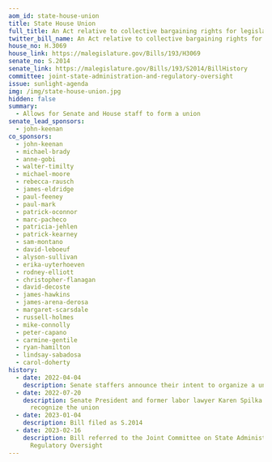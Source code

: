 ```yaml
---
aom_id: state-house-union
title: State House Union
full_title: An Act relative to collective bargaining rights for legislative employees
twitter_bill_name: An Act relative to collective bargaining rights for legislative employees
house_no: H.3069
house_link: https://malegislature.gov/Bills/193/H3069
senate_no: S.2014
senate_link: https://malegislature.gov/Bills/193/S2014/BillHistory
committee: joint-state-administration-and-regulatory-oversight
issue: sunlight-agenda
img: /img/state-house-union.jpg
hidden: false
summary:
  - Allows for Senate and House staff to form a union
senate_lead_sponsors:
  - john-keenan
co_sponsors:
  - john-keenan
  - michael-brady
  - anne-gobi
  - walter-timilty
  - michael-moore
  - rebecca-rausch
  - james-eldridge
  - paul-feeney
  - paul-mark
  - patrick-oconnor
  - marc-pacheco
  - patricia-jehlen
  - patrick-kearney
  - sam-montano
  - david-leboeuf
  - alyson-sullivan
  - erika-uyterhoeven
  - rodney-elliott
  - christopher-flanagan
  - david-decoste
  - james-hawkins
  - james-arena-derosa
  - margaret-scarsdale
  - russell-holmes
  - mike-connolly
  - peter-capano
  - carmine-gentile
  - ryan-hamilton
  - lindsay-sabadosa
  - carol-doherty
history:
  - date: 2022-04-04
    description: Senate staffers announce their intent to organize a union
  - date: 2022-07-20
    description: Senate President and former labor lawyer Karen Spilka refuses to
      recognize the union
  - date: 2023-01-04
    description: Bill filed as S.2014
  - date: 2023-02-16
    description: Bill referred to the Joint Committee on State Administration and
      Regulatory Oversight
---
```

